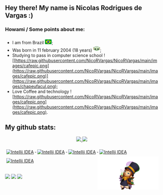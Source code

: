 ## Hey there! My name is Nicolas Rodrigues de Vargas :)

### Howami / Some points about me:
* I am from Brazil ![1f1e7-1f1f7](https://raw.githubusercontent.com/NicoRVargas/NicoRVargas/main/images/1f1e7-1f1f7.png);
* Was born in 11 february 2004 (18 years) ![images/babyyoda.png](https://raw.githubusercontent.com/NicoRVargas/NicoRVargas/main/images/babyyoda.png);
* Studying to pass in computer science school ![[https://raw.githubusercontent.com/NicoRVargas/NicoRVargas/main/images/cafepic.png](https://raw.githubusercontent.com/NicoRVargas/NicoRVargas/main/images/cafepic.png)](https://raw.githubusercontent.com/NicoRVargas/NicoRVargas/main/images/chapeufacul.png); 
* Love Coffee and technology ![https://raw.githubusercontent.com/NicoRVargas/NicoRVargas/main/images/cafepic.png](https://raw.githubusercontent.com/NicoRVargas/NicoRVargas/main/images/cafepic.png).

## My github stats:
<div align="center">
  <a href="https://github.com/NicoRVargas">
  <img height="150em" src="https://github-readme-stats.vercel.app/api?username=NicoRVargas&show_icons=true&theme=dark&include_all_commits=true&count_private=true"/>
  <img height="150em" src="https://github-readme-stats.vercel.app/api/top-langs/?username=NicoRVargas&layout=compact&langs_count=7&theme=dark"/>

</div>
<div style="display: inline_block"><br>
  <img src="https://img.shields.io/badge/c%23-%23239120.svg?style=for-the-badge&logo=c-sharp&logoColor=white" alt="Intellij IDEA" style="vertical-align:top; margin:6px 4px">
  <img src="https://img.shields.io/badge/css3-%231572B6.svg?style=for-the-badge&logo=css3&logoColor=white" alt="Intellij IDEA" style="vertical-align:top; margin:6px 4px">
  <img src="https://img.shields.io/badge/python-3670A0?style=for-the-badge&logo=python&logoColor=ffdd54" alt="Intellij IDEA" style="vertical-align:top; margin:6px 4px">
  <img src="https://img.shields.io/badge/html5-%23E34F26.svg?style=for-the-badge&logo=html5&logoColor=white" alt="Intellij IDEA" style="vertical-align:top; margin:6px 4px">
  <img src="https://img.shields.io/badge/java-%23ED8B00.svg?style=for-the-badge&logo=java&logoColor=white" alt="Intellij IDEA" style="vertical-align:top; margin:6px 4px">

  <a href="https://www.youtube.com/watch?v=SHvhps47Lmc&ab_channel=GearsforBreakfast" target="_blank">
    <img align="right" height="110" widht"200" src="https://raw.githubusercontent.com/NicoRVargas/NicoRVargas/main/images/FragrantSorrowfulLeafbird-size_restricted.gif"/>
  </a>
  
##

</div>
  <a href="https://www.instagram.com/nicorvg/" target="_blank"><img src="https://img.shields.io/badge/-Instagram-%23E4405F?style=for-the-badge&logo=instagram&logoColor=white" target="_blank"></a>
  <a href = "mailto:nicolas.vargas8@gmail.com"><img src="https://img.shields.io/badge/-Gmail-%23333?style=for-the-badge&logo=gmail&logoColor=white" target="_blank"></a>
  <a href="https://www.linkedin.com/in/nicolas-de-vargas-446435221/" target="_blank"><img src="https://img.shields.io/badge/-LinkedIn-%230077B5?style=for-the-badge&logo=linkedin&logoColor=white" target="_blank"></a> 
